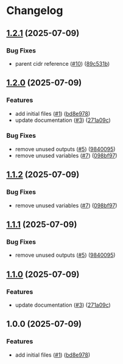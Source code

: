 # Changelog

## [1.2.1](https://github.com/CloudNationHQ/terraform-infoblox-allocation/compare/v1.2.0...v1.2.1) (2025-07-09)


### Bug Fixes

* parent cidr reference ([#10](https://github.com/CloudNationHQ/terraform-infoblox-allocation/issues/10)) ([89c531b](https://github.com/CloudNationHQ/terraform-infoblox-allocation/commit/89c531b1417191b6964a52ebd219473acc2c7ff0))

## [1.2.0](https://github.com/CloudNationHQ/terraform-infoblox-allocation/compare/v1.1.2...v1.2.0) (2025-07-09)


### Features

* add initial files ([#1](https://github.com/CloudNationHQ/terraform-infoblox-allocation/issues/1)) ([bd8e978](https://github.com/CloudNationHQ/terraform-infoblox-allocation/commit/bd8e978c401f79bfad13d4432e6722d2c9dda8a5))
* update documentation ([#3](https://github.com/CloudNationHQ/terraform-infoblox-allocation/issues/3)) ([271a09c](https://github.com/CloudNationHQ/terraform-infoblox-allocation/commit/271a09c48541b99050919309cbc340023369c291))


### Bug Fixes

* remove unused outputs ([#5](https://github.com/CloudNationHQ/terraform-infoblox-allocation/issues/5)) ([9840095](https://github.com/CloudNationHQ/terraform-infoblox-allocation/commit/9840095a6e0486838b403cfcd17b970ecd76e2df))
* remove unused variables ([#7](https://github.com/CloudNationHQ/terraform-infoblox-allocation/issues/7)) ([098bf97](https://github.com/CloudNationHQ/terraform-infoblox-allocation/commit/098bf97fc995d7dd30bd9975a5c3157621188946))

## [1.1.2](https://github.com/CloudNationHQ/terraform-infoblox-allocation/compare/v1.1.1...v1.1.2) (2025-07-09)


### Bug Fixes

* remove unused variables ([#7](https://github.com/CloudNationHQ/terraform-infoblox-allocation/issues/7)) ([098bf97](https://github.com/CloudNationHQ/terraform-infoblox-allocation/commit/098bf97fc995d7dd30bd9975a5c3157621188946))

## [1.1.1](https://github.com/CloudNationHQ/terraform-infoblox-allocation/compare/v1.1.0...v1.1.1) (2025-07-09)


### Bug Fixes

* remove unused outputs ([#5](https://github.com/CloudNationHQ/terraform-infoblox-allocation/issues/5)) ([9840095](https://github.com/CloudNationHQ/terraform-infoblox-allocation/commit/9840095a6e0486838b403cfcd17b970ecd76e2df))

## [1.1.0](https://github.com/CloudNationHQ/terraform-infoblox-allocation/compare/v1.0.0...v1.1.0) (2025-07-09)


### Features

* update documentation ([#3](https://github.com/CloudNationHQ/terraform-infoblox-allocation/issues/3)) ([271a09c](https://github.com/CloudNationHQ/terraform-infoblox-allocation/commit/271a09c48541b99050919309cbc340023369c291))

## 1.0.0 (2025-07-09)


### Features

* add initial files ([#1](https://github.com/CloudNationHQ/terraform-infoblox-allocation/issues/1)) ([bd8e978](https://github.com/CloudNationHQ/terraform-infoblox-allocation/commit/bd8e978c401f79bfad13d4432e6722d2c9dda8a5))
